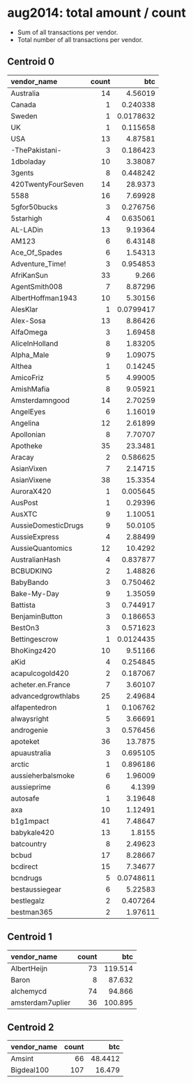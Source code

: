# aug2014: total amount / count

* Sum of all transactions per vendor.
* Total number of all transactions per vendor.

## Centroid 0

| vendor_name         |   count |        btc |
|:--------------------|--------:|-----------:|
| Australia           |      14 |  4.56019   |
| Canada              |       1 |  0.240338  |
| Sweden              |       1 |  0.0178632 |
| UK                  |       1 |  0.115658  |
| USA                 |      13 |  4.87581   |
| -ThePakistani-      |       3 |  0.186423  |
| 1dboladay           |      10 |  3.38087   |
| 3gents              |       8 |  0.448242  |
| 420TwentyFourSeven  |      14 | 28.9373    |
| 5588                |      16 |  7.69928   |
| 5gfor50bucks        |       3 |  0.276756  |
| 5starhigh           |       4 |  0.635061  |
| AL-LADin            |      13 |  9.19364   |
| AM123               |       6 |  6.43148   |
| Ace_Of_Spades       |       6 |  1.54313   |
| Adventure_Time!     |       3 |  0.954853  |
| AfriKanSun          |      33 |  9.266     |
| AgentSmith008       |       7 |  8.87296   |
| AlbertHoffman1943   |      10 |  5.30156   |
| AlesKlar            |       1 |  0.0799417 |
| Alex-Sosa           |      13 |  8.86426   |
| AlfaOmega           |       3 |  1.69458   |
| AliceInHolland      |       8 |  1.83205   |
| Alpha_Male          |       9 |  1.09075   |
| Althea              |       1 |  0.14245   |
| AmicoFriz           |       5 |  4.99005   |
| AmishMafia          |       8 |  9.05921   |
| Amsterdamngood      |      14 |  2.70259   |
| AngelEyes           |       6 |  1.16019   |
| Angelina            |      12 |  2.61899   |
| Apollonian          |       8 |  7.70707   |
| Apotheke            |      35 | 23.3481    |
| Aracay              |       2 |  0.586625  |
| AsianVixen          |       7 |  2.14715   |
| AsianVixene         |      38 | 15.3354    |
| AuroraX420          |       1 |  0.005645  |
| AusPost             |       1 |  0.29396   |
| AusXTC              |       9 |  1.10051   |
| AussieDomesticDrugs |       9 | 50.0105    |
| AussieExpress       |       4 |  2.88499   |
| AussieQuantomics    |      12 | 10.4292    |
| AustralianHash      |       4 |  0.837877  |
| BCBUDKING           |       2 |  1.48826   |
| BabyBando           |       3 |  0.750462  |
| Bake-My-Day         |       9 |  1.35059   |
| Battista            |       3 |  0.744917  |
| BenjaminButton      |       3 |  0.186653  |
| BestOn3             |       3 |  0.571623  |
| Bettingescrow       |       1 |  0.0124435 |
| BhoKingz420         |      10 |  9.51166   |
| aKid                |       4 |  0.254845  |
| acapulcogold420     |       2 |  0.187067  |
| acheter.en.France   |       7 |  3.60107   |
| advancedgrowthlabs  |      25 |  2.49684   |
| alfapentedron       |       1 |  0.106762  |
| alwaysright         |       5 |  3.66691   |
| androgenie          |       3 |  0.576456  |
| apoteket            |      36 | 13.7875    |
| apuaustralia        |       3 |  0.695105  |
| arctic              |       1 |  0.896186  |
| aussieherbalsmoke   |       6 |  1.96009   |
| aussieprime         |       6 |  4.1399    |
| autosafe            |       1 |  3.19648   |
| axa                 |      10 |  1.12491   |
| b1g1mpact           |      41 |  7.48647   |
| babykale420         |      13 |  1.8155    |
| batcountry          |       8 |  2.49623   |
| bcbud               |      17 |  8.28667   |
| bcdirect            |      15 |  7.34677   |
| bcndrugs            |       5 |  0.0748611 |
| bestaussiegear      |       6 |  5.22583   |
| bestlegalz          |       2 |  0.407264  |
| bestman365          |       2 |  1.97611   |

## Centroid 1

| vendor_name      |   count |     btc |
|:-----------------|--------:|--------:|
| AlbertHeijn      |      73 | 119.514 |
| Baron            |       8 |  87.632 |
| alchemycd        |      74 |  94.866 |
| amsterdam7uplier |      36 | 100.895 |

## Centroid 2

| vendor_name   |   count |     btc |
|:--------------|--------:|--------:|
| Amsint        |      66 | 48.4412 |
| Bigdeal100    |     107 | 16.479  |

